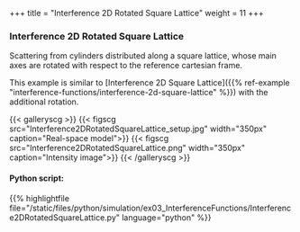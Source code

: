 +++
title = "Interference 2D Rotated Square Lattice"
weight = 11
+++

### Interference 2D Rotated Square Lattice

Scattering from cylinders distributed along a square lattice, whose main axes are rotated with respect to the reference cartesian frame.  

This example is similar to [Interference 2D Square Lattice]({{% ref-example "interference-functions/interference-2d-square-lattice" %}}) with the additional rotation.

{{< galleryscg >}}
{{< figscg src="Interference2DRotatedSquareLattice_setup.jpg" width="350px" caption="Real-space model">}}
{{< figscg src="Interference2DRotatedSquareLattice.png" width="350px" caption="Intensity image">}}
{{< /galleryscg >}}

#### Python script:
{{% highlightfile file="/static/files/python/simulation/ex03_InterferenceFunctions/Interference2DRotatedSquareLattice.py" language="python" %}}
